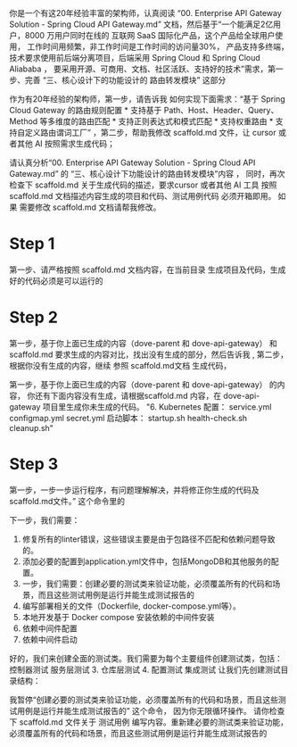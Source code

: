 你是一个有这20年经验丰富的架构师，认真阅读 “00. Enterprise API Gateway Solution - Spring Cloud API Gateway.md” 文档，然后基于“一个能满足2亿用户，8000 万用户同时在线的 互联网 SaaS 国际化产品，这个产品给全球用户使用， 工作时间用频繁，非工作时间是工作时间的访问量30%， 产品支持多终端，技术要求使用前后端分离项目，后端采用 Spring Cloud 和 Spring Cloud Aliababa ， 要采用开源、可商用、文档、社区活跃、支持好的技术”需求，第一步、完善 “三、核心设计下的功能设计的 路由转发模块” 这部分


作为有20年经验的架构师，第一步，请告诉我 如何实现下面需求：“基于 Spring Cloud Gateway 的路由规则配置
            * 支持基于 Path、Host、Header、Query、Method 等多维度的路由匹配
            * 支持正则表达式和模式匹配
            * 支持权重路由
            * 支持自定义路由谓词工厂” ，第二步，帮助我修改  scaffold.md 文件，让 cursor 或者其他 AI 按照需求生成代码；


请认真分析“00. Enterprise API Gateway Solution - Spring Cloud API Gateway.md” 的 “三、核心设计下功能设计的路由转发模块”内容 ， 同时，再次检查下 scaffold.md 关于生成代码的描述，要求cursor 或者其他 AI 工具 按照 scaffold.md  文档描述内容生成的项目和代码、测试用例代码 必须开箱即用。 如果 需要修改 scaffold.md 文档请帮我修改。 




# Step 1
第一步、请严格按照 scaffold.md 文档内容，在当前目录 生成项目及代码，生成好的代码必须是可以运行的

# Step 2
第一步，基于你上面已生成的内容（dove-parent 和 dove-api-gateway） 和 scaffold.md  要求生成的内容对比，找出没有生成的部分，然后告诉我 , 第二步，根据你没有生成的内容，继续 参照 scaffold.md文档 生成代码，

第一步，基于你上面已生成的内容（dove-parent 和 dove-api-gateway） 的内容， 你还有下面内容没有生成，请根据scaffold.md 内容，在 dove-api-gateway 项目里生成你未生成的代码。 "6. Kubernetes 配置：
service.yml
configmap.yml
secret.yml
启动脚本：
startup.sh
health-check.sh
cleanup.sh"

# Step 3

第一步，一步一步运行程序，有问题理解解决，并将修正你生成的代码及 scaffold.md文件。”  这个命令里的





下一步，我们需要：
1. 修复所有的linter错误，这些错误主要是由于包路径不匹配和依赖问题导致的。
2. 添加必要的配置到application.yml文件中，包括MongoDB和其他服务的配置。
3. 一步，我们需要：创建必要的测试类来验证功能，必须覆盖所有的代码和场景，而且这些测试用例是运行并能生成测试报告的
4. 编写部署相关的文件（Dockerfile, docker-compose.yml等）。
5. 本地开发基于 Docker compose 安装依赖的中间件安装
6. 依赖中间件配置
7. 依赖中间件启动   




好的，我们来创建全面的测试类。我们需要为每个主要组件创建测试类，包括：
控制器测试
服务层测试
3. 仓库层测试
4. 配置测试
集成测试
让我们先创建测试目录结构：


我暂停“创建必要的测试类来验证功能，必须覆盖所有的代码和场景，而且这些测试用例是运行并能生成测试报告的” 这个命令， 因为你无限循环操作。 请你检查下 scaffold.md 文件关于 测试用例 编写内容。重新建必要的测试类来验证功能，必须覆盖所有的代码和场景，而且这些测试用例是运行并能生成测试报告的 